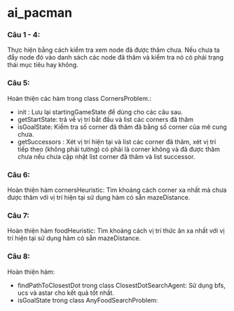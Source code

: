 # ai_pacman

### Câu 1 - 4:
Thực hiện bằng cách kiểm tra xem node đã được thăm chưa. Nếu chưa ta đẩy node đó vào danh sách các node đã thăm và kiểm tra nó có phải trạng thái mục tiêu hay không. 
### Câu 5:
Hoàn thiện các hàm trong class CornersProblem.:
-  init : Lưu lại startingGameState để dùng cho các câu sau.
- getStartState: trả về vị trí bắt đầu và list các corners đã thăm
-  isGoalState: Kiểm tra số corner đã thăm đã bằng số corner của mê cung chưa.
-  getSuccessors  : Xét vị trí hiện tại và list các corner đã thăm, xét vị trí tiếp theo (không phải tường) có phải là corner không và đã được thăm chưa nếu chưa cập nhật list corner đã thăm và list successor.
### Câu 6:
Hoàn thiện hàm cornersHeuristic: Tìm khoảng cách corner xa nhất mà chưa được thăm với vị trí hiện tại sử dụng hàm có sẵn mazeDistance.
### Câu 7:
Hoàn thiện hàm foodHeuristic: Tìm khoảng cách vị trí thức ăn xa nhất với vị trí hiện tại sử dụng hàm có sẵn mazeDistance.
### Câu 8:
Hoàn thiện hàm:
- findPathToClosestDot trong class ClosestDotSearchAgent: Sử dụng bfs, ucs và astar cho kết quả tốt nhất.
- isGoalState trong class AnyFoodSearchProblem: 
 
